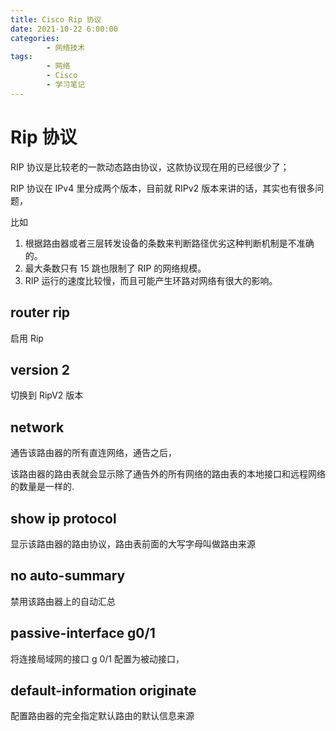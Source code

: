 ```yaml
---
title: Cisco Rip 协议
date: 2021-10-22 6:00:00
categories:
        - 网络技术
tags:
        - 网络
        - Cisco
        - 学习笔记
---
```


# Rip 协议

RIP 协议是比较老的一款动态路由协议，这款协议现在用的已经很少了；

RIP 协议在 IPv4 里分成两个版本，目前就 RIPv2 版本来讲的话，其实也有很多问题，

比如

1. 根据路由器或者三层转发设备的条数来判断路径优劣这种判断机制是不准确的。
2. 最大条数只有 15 跳也限制了 RIP 的网络规模。
3. RIP 运行的速度比较慢，而且可能产生环路对网络有很大的影响。

## router rip

启用 Rip

## version 2

切换到 RipV2 版本

## network

通告该路由器的所有直连网络，通告之后，

该路由器的路由表就会显示除了通告外的所有网络的路由表的本地接口和远程网络的数量是一样的.

## show ip protocol

显示该路由器的路由协议，路由表前面的大写字母叫做路由来源

## no auto-summary

禁用该路由器上的自动汇总

## passive-interface g0/1

将连接局域网的接口 g 0/1 配置为被动接口，

## default-information originate

配置路由器的完全指定默认路由的默认信息来源
